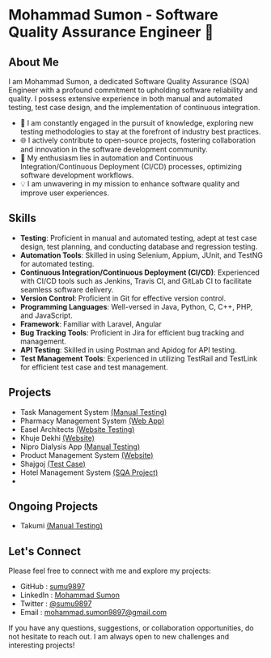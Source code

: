 # Mohammad Sumon - Software Quality Assurance Engineer 👋

## About Me

I am Mohammad Sumon, a dedicated Software Quality Assurance (SQA) Engineer with a profound commitment to upholding software reliability and quality. I possess extensive experience in both manual and automated testing, test case design, and the implementation of continuous integration.

- 🔬 I am constantly engaged in the pursuit of knowledge, exploring new testing methodologies to stay at the forefront of industry best practices.
- 🌐 I actively contribute to open-source projects, fostering collaboration and innovation in the software development community.
- 🚀 My enthusiasm lies in automation and Continuous Integration/Continuous Deployment (CI/CD) processes, optimizing software development workflows.
- 💡 I am unwavering in my mission to enhance software quality and improve user experiences.

## Skills

- **Testing**: Proficient in manual and automated testing, adept at test case design, test planning, and conducting database and regression testing.
- **Automation Tools**: Skilled in using Selenium, Appium, JUnit, and TestNG for automated testing.
- **Continuous Integration/Continuous Deployment (CI/CD)**: Experienced with CI/CD tools such as Jenkins, Travis CI, and GitLab CI to facilitate seamless software delivery.
- **Version Control**: Proficient in Git for effective version control.
- **Programming Languages**: Well-versed in Java, Python, C, C++, PHP, and JavaScript.
- **Framework**: Familiar with Laravel, Angular
- **Bug Tracking Tools**: Proficient in Jira for efficient bug tracking and management.
- **API Testing**: Skilled in using Postman and Apidog for API testing.
- **Test Management Tools**: Experienced in utilizing TestRail and TestLink for efficient test case and test management.

## Projects

- Task Management System [(Manual Testing)](https://github.com/sumu9897/Task-Management)
- Pharmacy Management System [(Web App)](https://github.com/sumu9897/Pharmacy-M-S)
- Easel Architects [(Website Testing)](https://github.com/sumu9897/Easel-Architects)
- Khuje Dekhi [(Website)](https://khujedekhi.com/)
- Nipro Dialysis App [(Manual Testing)](https://github.com/sumu9897/Nipro-Dialysis-App)
- Product Management System [(Website)](https://github.com/sumu9897/Product-Management-System)
- Shajgoj [(Test Case)](https://github.com/sumu9897/Test-Case/tree/main/Shajgoj)
- Hotel Management System [(SQA Project)](https://github.com/sumu9897/S-Q-T)
- 
## Ongoing Projects

- Takumi [(Manual Testing)](https://github.com/sumu9897/Takumi)


## Let's Connect

Please feel free to connect with me and explore my projects:

- GitHub : [sumu9897](https://github.com/sumu9897)
- LinkedIn : [Mohammad Sumon](https://www.linkedin.com/in/md-sumon9897/)
- Twitter : [@sumu9897](https://twitter.com/sumu9897)
- Email : mohammad.sumon9897@gmail.com

If you have any questions, suggestions, or collaboration opportunities, do not hesitate to reach out. I am always open to new challenges and interesting projects!
